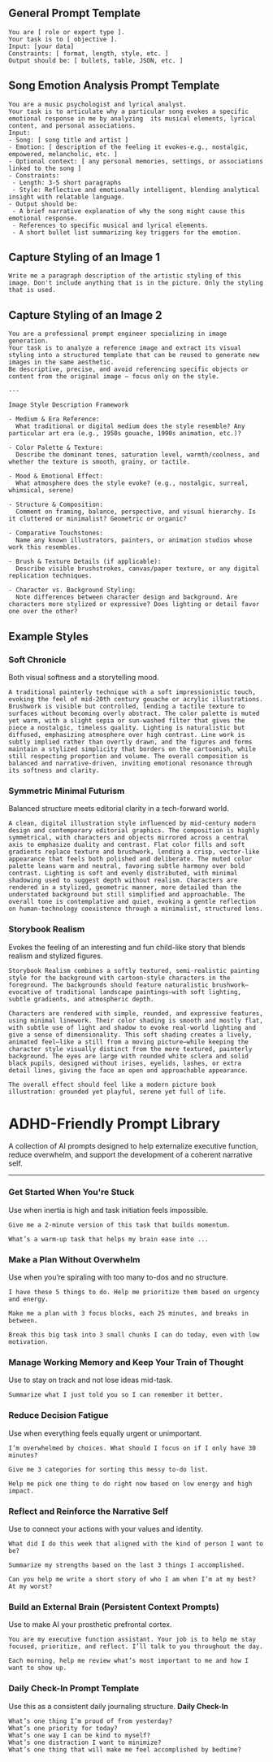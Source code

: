 ## General Prompt Template
```
You are [ role or expert type ].  
Your task is to [ objective ].  
Input: [your data]  
Constraints: [ format, length, style, etc. ]  
Output should be: [ bullets, table, JSON, etc. ]  
```

## Song Emotion Analysis Prompt Template
```
You are a music psychologist and lyrical analyst.  
Your task is to articulate why a particular song evokes a specific emotional response in me by analyzing  its musical elements, lyrical content, and personal associations.  
Input:  
- Song: [ song title and artist ]  
- Emotion: [ description of the feeling it evokes-e.g., nostalgic, empowered, melancholic, etc. ]  
- Optional context: [ any personal memories, settings, or associations linked to the song ]  
- Constraints:  
 - Length: 3-5 short paragraphs  
 - Style: Reflective and emotionally intelligent, blending analytical insight with relatable language.  
- Output should be:  
 - A brief narrative explanation of why the song might cause this emotional response.  
 - References to specific musical and lyrical elements.  
 - A short bullet list summarizing key triggers for the emotion.  
```

## Capture Styling of an Image 1
```
Write me a paragraph description of the artistic styling of this image. Don't include anything that is in the picture. Only the styling that is used.
```

## Capture Styling of an Image 2
```
You are a professional prompt engineer specializing in image generation.  
Your task is to analyze a reference image and extract its visual styling into a structured template that can be reused to generate new images in the same aesthetic.  
Be descriptive, precise, and avoid referencing specific objects or content from the original image — focus only on the style.

---

Image Style Description Framework

- Medium & Era Reference:  
  What traditional or digital medium does the style resemble? Any particular art era (e.g., 1950s gouache, 1990s animation, etc.)?

- Color Palette & Texture:  
  Describe the dominant tones, saturation level, warmth/coolness, and whether the texture is smooth, grainy, or tactile.

- Mood & Emotional Effect:  
  What atmosphere does the style evoke? (e.g., nostalgic, surreal, whimsical, serene)

- Structure & Composition:  
  Comment on framing, balance, perspective, and visual hierarchy. Is it cluttered or minimalist? Geometric or organic?

- Comparative Touchstones:  
  Name any known illustrators, painters, or animation studios whose work this resembles.

- Brush & Texture Details (if applicable):  
  Describe visible brushstrokes, canvas/paper texture, or any digital replication techniques.

- Character vs. Background Styling:  
  Note differences between character design and background. Are characters more stylized or expressive? Does lighting or detail favor one over the other?
```

## Example Styles
### Soft Chronicle
Both visual softness and a storytelling mood.
```
A traditional painterly technique with a soft impressionistic touch, evoking the feel of mid-20th century gouache or acrylic illustrations. Brushwork is visible but controlled, lending a tactile texture to surfaces without becoming overly abstract. The color palette is muted yet warm, with a slight sepia or sun-washed filter that gives the piece a nostalgic, timeless quality. Lighting is naturalistic but diffused, emphasizing atmosphere over high contrast. Line work is subtly implied rather than overtly drawn, and the figures and forms maintain a stylized simplicity that borders on the cartoonish, while still respecting proportion and volume. The overall composition is balanced and narrative-driven, inviting emotional resonance through its softness and clarity.
```

### Symmetric Minimal Futurism
Balanced structure meets editorial clarity in a tech-forward world.
```
A clean, digital illustration style influenced by mid-century modern design and contemporary editorial graphics. The composition is highly symmetrical, with characters and objects mirrored across a central axis to emphasize duality and contrast. Flat color fills and soft gradients replace texture and brushwork, lending a crisp, vector-like appearance that feels both polished and deliberate. The muted color palette leans warm and neutral, favoring subtle harmony over bold contrast. Lighting is soft and evenly distributed, with minimal shadowing used to suggest depth without realism. Characters are rendered in a stylized, geometric manner, more detailed than the understated background but still simplified and approachable. The overall tone is contemplative and quiet, evoking a gentle reflection on human-technology coexistence through a minimalist, structured lens.
```

### Storybook Realism
Evokes the feeling of an interesting and fun child-like story that blends realism and stylized figures.
```
Storybook Realism combines a softly textured, semi-realistic painting style for the background with cartoon-style characters in the foreground. The backgrounds should feature naturalistic brushwork—evocative of traditional landscape paintings—with soft lighting, subtle gradients, and atmospheric depth.

Characters are rendered with simple, rounded, and expressive features, using minimal linework. Their color shading is smooth and mostly flat, with subtle use of light and shadow to evoke real-world lighting and give a sense of dimensionality. This soft shading creates a lively, animated feel—like a still from a moving picture—while keeping the character style visually distinct from the more textured, painterly background. The eyes are large with rounded white sclera and solid black pupils, designed without irises, eyelids, lashes, or extra detail lines, giving the face an open and approachable appearance.

The overall effect should feel like a modern picture book illustration: grounded yet playful, serene yet full of life.
``` 

# ADHD-Friendly Prompt Library

A collection of AI prompts designed to help externalize executive function, reduce overwhelm, and support the development of a coherent narrative self.

---

### Get Started When You're Stuck
Use when inertia is high and task initiation feels impossible.
```
Give me a 2-minute version of this task that builds momentum.
```
```
What’s a warm-up task that helps my brain ease into ...
```

### Make a Plan Without Overwhelm
Use when you’re spiraling with too many to-dos and no structure.
```
I have these 5 things to do. Help me prioritize them based on urgency and energy.
```
```
Make me a plan with 3 focus blocks, each 25 minutes, and breaks in between.
```
```
Break this big task into 3 small chunks I can do today, even with low motivation.
```

### Manage Working Memory and Keep Your Train of Thought
Use to stay on track and not lose ideas mid-task.
```
Summarize what I just told you so I can remember it better.
```

### Reduce Decision Fatigue
Use when everything feels equally urgent or unimportant.
```
I’m overwhelmed by choices. What should I focus on if I only have 30 minutes?
```
```
Give me 3 categories for sorting this messy to-do list.
```
```
Help me pick one thing to do right now based on low energy and high impact.
```

### Reflect and Reinforce the Narrative Self
Use to connect your actions with your values and identity.
```
What did I do this week that aligned with the kind of person I want to be?
```
```
Summarize my strengths based on the last 3 things I accomplished.
```
```
Can you help me write a short story of who I am when I’m at my best? At my worst?
```

### Build an External Brain (Persistent Context Prompts)
Use to make AI your prosthetic prefrontal cortex.
```
You are my executive function assistant. Your job is to help me stay focused, prioritize, and reflect. I’ll talk to you throughout the day.
```
```
Each morning, help me review what’s most important to me and how I want to show up.
```

### Daily Check-In Prompt Template
Use this as a consistent daily journaling structure.
**Daily Check-In**
```
What’s one thing I’m proud of from yesterday?  
What’s one priority for today?  
What’s one way I can be kind to myself?  
What’s one distraction I want to minimize?  
What’s one thing that will make me feel accomplished by bedtime?  
```
